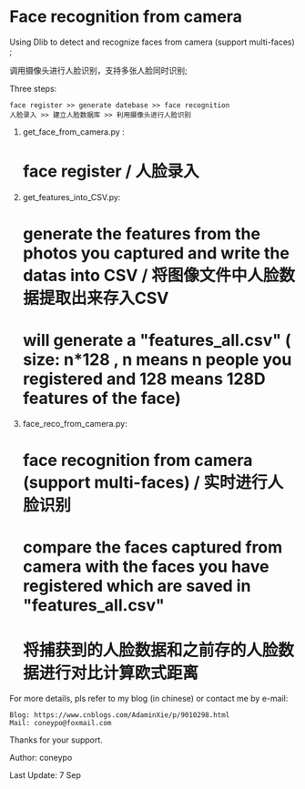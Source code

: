 # Face recognition from camera

Using Dlib to detect and recognize faces from camera (support multi-faces) ;

调用摄像头进行人脸识别，支持多张人脸同时识别;

Three steps:

	face register >> generate datebase >> face recognition
  	人脸录入 >> 建立人脸数据库 >> 利用摄像头进行人脸识别

1. get_face_from_camera.py : 
	
	# face register / 人脸录入

2. get_features_into_CSV.py: 
	
	# generate the features from the photos you captured and write the datas into CSV / 将图像文件中人脸数据提取出来存入CSV
 	# will generate a "features_all.csv" ( size: n*128 , n means n people you registered and 128 means 128D features of the face)

3. face_reco_from_camera.py: 
	
	# face recognition from camera (support multi-faces) / 实时进行人脸识别
  	# compare the faces captured from camera with the faces you have registered which are saved in "features_all.csv"
  	# 将捕获到的人脸数据和之前存的人脸数据进行对比计算欧式距离
  
For more details, pls refer to my blog (in chinese) or contact me by e-mail:
	
	Blog: https://www.cnblogs.com/AdaminXie/p/9010298.html  
	Mail: coneypo@foxmail.com

Thanks for your support.


Author: coneypo

Last Update: 7 Sep
